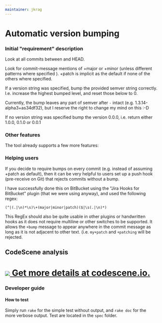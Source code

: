 ```yaml
---
maintainer: jkrag
---
```

# Automatic version bumping

### Initial "requirement" description

Look at all commits between <ref> and HEAD.

Look for commit-message mentions of +major or +minor (unless different patterns where specified ). +patch is implicit as the default if none of the others where specified.

If a version string was specified, bump the provided semver string correctly.
I.e. increase the highest bumped level, and reset those below to 0.

Currently, the bump leaves any part of semver after `-` intact (e.g. 1.3.14-alpha3+as34df32), but I reserve the right to change my mind on this :-D

If no version string was specified bump the version 0.0.0, i.e. return either 1.0.0, 0.1.0 or 0.0.1

### Other features
The tool already supports a few more features:

### Helping users
If you decide to require bumps on every commit (e.g. instead of assuming +patch as default), then it can be very helpful to users set up a push hook (pre-receive on Git) that rejects commits without a bump.

I have successfully done this on BitBucket using the "Jira Hooks for BitBucket" plugin (that we were using anyway), and used the following regex:
```
(^|(.|\n)*\s)\+(major|minor|patch)($|\s(.|\n)*)
```

This RegEx should also be quite usable in other plugins or handwritten hooks as it does not require multiline or other switches to be supported.
It allows the `+bump` message to appear anywhere in the commit message as long as it is not adjacent to other text. (i.e. `my+patch` and `+patching` will be rejected.


## CodeScene analysis
[![](https://codescene.io/projects/2928/status.svg) Get more details at **codescene.io**.](https://codescene.io/projects/2928/jobs/latest-successful/results)
=======
### Developer guide

#### How to test

Simply run `rake` for the simple test without output, and `rake doc` for the more verbose output. Test are located in the `spec` folder. 

